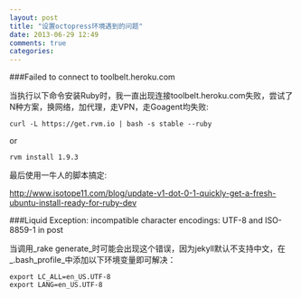 ```yaml
---
layout: post
title: "设置octopress环境遇到的问题"
date: 2013-06-29 12:49
comments: true
categories: 
---
```


###Failed to connect to toolbelt.heroku.com

当执行以下命令安装Ruby时，我一直出现连接toolbelt.heroku.com失败，尝试了N种方案，换网络，加代理，走VPN，走Goagent均失败:

```
curl -L https://get.rvm.io | bash -s stable --ruby
```

or

```
rvm install 1.9.3
```

最后使用一牛人的脚本搞定:

<http://www.isotope11.com/blog/update-v1-dot-0-1-quickly-get-a-fresh-ubuntu-install-ready-for-ruby-dev>


###Liquid Exception: incompatible character encodings: UTF-8 and ISO-8859-1 in post

当调用_rake generate_时可能会出现这个错误，因为jekyll默认不支持中文，在_.bash_profile_中添加以下环境变量即可解决：

```
export LC_ALL=en_US.UTF-8
export LANG=en_US.UTF-8
```

